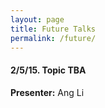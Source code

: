 ```yaml
---
layout: page
title: Future Talks
permalink: /future/
---
```


#### 2/5/15. Topic TBA
**Presenter:** Ang Li
